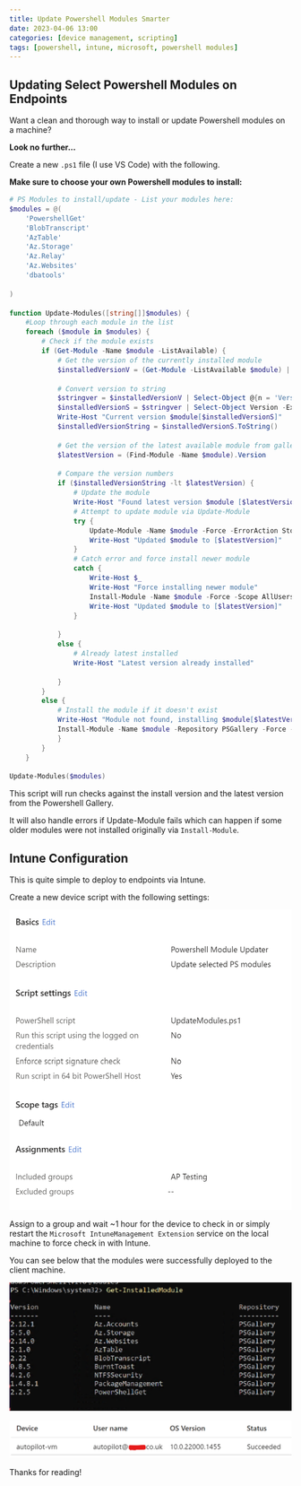 ```yaml
---
title: Update Powershell Modules Smarter
date: 2023-04-06 13:00
categories: [device management, scripting]
tags: [powershell, intune, microsoft, powershell modules]
---
```


## Updating Select Powershell Modules on Endpoints

Want a clean and thorough way to install or update Powershell modules on a machine? 

**Look no further...**

Create a new `.ps1` file (I use VS Code) with the following. 

**Make sure to choose your own Powershell modules to install:**

````powershell
# PS Modules to install/update - List your modules here:
$modules = @(
    'PowershellGet' 
    'BlobTranscript'
    'AzTable'
    'Az.Storage'
    'Az.Relay'
    'Az.Websites'
    'dbatools'
        
)

function Update-Modules([string[]]$modules) {
    #Loop through each module in the list
    foreach ($module in $modules) {
        # Check if the module exists
        if (Get-Module -Name $module -ListAvailable) {
            # Get the version of the currently installed module
            $installedVersionV = (Get-Module -ListAvailable $module) | Sort-Object Version -Descending  | Select-Object Version -First 1 

            # Convert version to string
            $stringver = $installedVersionV | Select-Object @{n = 'Version'; e = { $_.Version -as [string] } }
            $installedVersionS = $stringver | Select-Object Version -ExpandProperty Version
            Write-Host "Current version $module[$installedVersionS]"
            $installedVersionString = $installedVersionS.ToString()

            # Get the version of the latest available module from gallery
            $latestVersion = (Find-Module -Name $module).Version

            # Compare the version numbers
            if ($installedVersionString -lt $latestVersion) {
                # Update the module
                Write-Host "Found latest version $module [$latestVersion], updating.."
                # Attempt to update module via Update-Module
                try {
                    Update-Module -Name $module -Force -ErrorAction Stop -Scope AllUsers
                    Write-Host "Updated $module to [$latestVersion]"
                }
                # Catch error and force install newer module
                catch {
                    Write-Host $_
                    Write-Host "Force installing newer module"
                    Install-Module -Name $module -Force -Scope AllUsers
                    Write-Host "Updated $module to [$latestVersion]"
                }
                
            }
            else {
                # Already latest installed
                Write-Host "Latest version already installed"
            
            }
        }
        else {
            # Install the module if it doesn't exist
            Write-Host "Module not found, installing $module[$latestVersion].."
            Install-Module -Name $module -Repository PSGallery -Force -AllowClobber -Scope AllUsers
            }
        }
    }
        
Update-Modules($modules)


````


This script will run checks against the install version and the latest version from the Powershell Gallery.

It will also handle errors if Update-Module fails which can happen if some older modules were not installed originally via `Install-Module`.

## Intune Configuration


This is quite simple to deploy to endpoints via Intune.

Create a new device script with the following settings:

![Intune Settings](/assets/images/intune1.png)

Assign to a group and wait ~1 hour for the device to check in or simply restart the `Microsoft IntuneManagement Extension` service on the local machine to force check in with Intune.

You can see below that the modules were successfully deployed to the client machine.

![Powershell Modules](/assets/images/intune2.png)

![Intune Result](/assets/images/intune3.png)

Thanks for reading!



